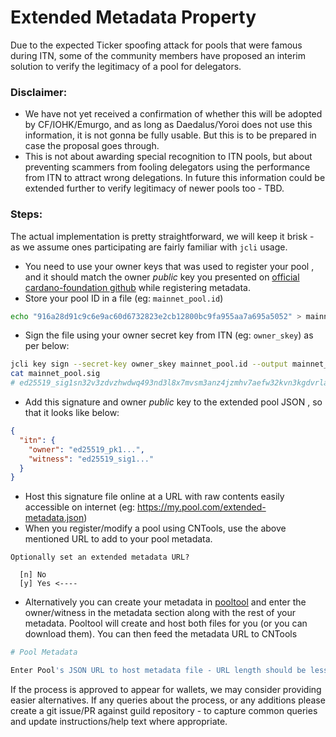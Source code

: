 # Extended Metadata Property

Due to the expected Ticker spoofing attack for pools that were famous during ITN, some of the community members have proposed an interim solution to verify the legitimacy of a pool for delegators.

### Disclaimer:
- We have not yet received a confirmation of whether this will be adopted by CF/IOHK/Emurgo, and as long as Daedalus/Yoroi does not use this information, it is not gonna be fully usable. But this is to be prepared in case the proposal goes through.
- This is not about awarding special recognition to ITN pools, but about preventing scammers from fooling delegators using the performance from ITN to attract wrong delegations. In future this information could be extended further to verify legitimacy of newer pools too - TBD.

### Steps:
The actual implementation is pretty straightforward, we will keep it brisk - as we assume ones participating are fairly familiar with `jcli` usage.
- You need to use your owner keys that was used to register your pool , and it should match the owner _public_ key you presented on [official cardano-foundation github](https://github.com/cardano-foundation/incentivized-testnet-stakepool-registry) while registering metadata.
- Store your pool ID in a file (eg: `mainnet_pool.id`)
``` bash
echo "916a28d91c9c6e9ac60d6732823e2cb12800bc9fa955aa7a695a5052" > mainnet_pool.id
```
- Sign the file using your owner secret key from ITN (eg: `owner_skey`) as per below:
``` bash
jcli key sign --secret-key owner_skey mainnet_pool.id --output mainnet_pool.sig
cat mainnet_pool.sig
# ed25519_sig1sn32v3zdvzhwdwq493nd3l8x7mvsm3anz4jzmhv7aefw32kvn3kgdvrla6s6qx8anyqmvnq2v0d7xeq2fu64549vurvpfuncr4d72rg7rc6gs
```
- Add this signature and owner _public_ key to the extended pool JSON , so that it looks like below:
``` json
{
  "itn": {
    "owner": "ed25519_pk1...",
    "witness": "ed25519_sig1..."
  }
}
```
- Host this signature file online at a URL with raw contents easily accessible on internet (eg: https://my.pool.com/extended-metadata.json)
- When you register/modify a pool using CNTools, use the above mentioned URL to add to your pool metadata.
```
Optionally set an extended metadata URL?

  [n] No
  [y] Yes <----
```

- Alternatively you can create your metadata in [pooltool](https://pooltool.io) and enter the owner/witness in the metadata section along with the rest of your metadata.  Pooltool will create and host both files for you (or you can download them).  You can then feed the metadata URL to CNTools
``` bash
# Pool Metadata

Enter Pool's JSON URL to host metadata file - URL length should be less than 64 chars (default: https://data.pooltool.io/md/02b43ba1-c9e4-45c4-8dab-73fe4073a1f3):
```

If the process is approved to appear for wallets, we may consider providing easier alternatives. If any queries about the process, or any additions please create a git issue/PR against guild repository - to capture common queries and update instructions/help text where appropriate.
